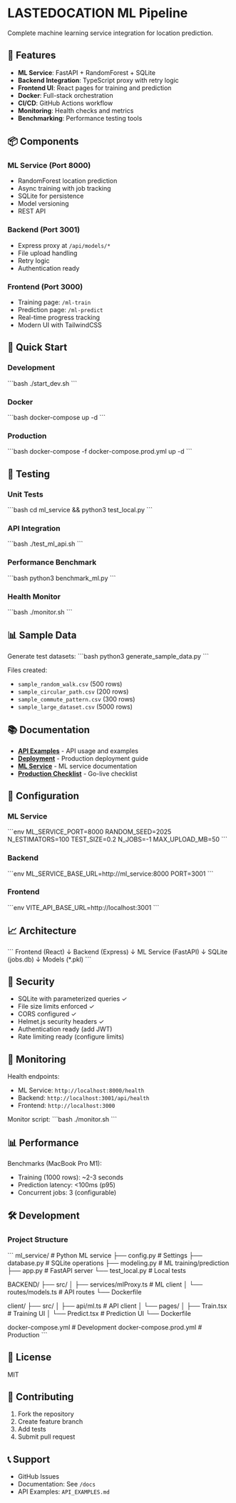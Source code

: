 # LASTEDOCATION ML Pipeline

Complete machine learning service integration for location prediction.

## 🎯 Features

- **ML Service**: FastAPI + RandomForest + SQLite
- **Backend Integration**: TypeScript proxy with retry logic
- **Frontend UI**: React pages for training and prediction
- **Docker**: Full-stack orchestration
- **CI/CD**: GitHub Actions workflow
- **Monitoring**: Health checks and metrics
- **Benchmarking**: Performance testing tools

## 📦 Components

### ML Service (Port 8000)
- RandomForest location prediction
- Async training with job tracking
- SQLite for persistence
- Model versioning
- REST API

### Backend (Port 3001)
- Express proxy at `/api/models/*`
- File upload handling
- Retry logic
- Authentication ready

### Frontend (Port 3000)
- Training page: `/ml-train`
- Prediction page: `/ml-predict`
- Real-time progress tracking
- Modern UI with TailwindCSS

## 🚀 Quick Start

### Development
\`\`\`bash
./start_dev.sh
\`\`\`

### Docker
\`\`\`bash
docker-compose up -d
\`\`\`

### Production
\`\`\`bash
docker-compose -f docker-compose.prod.yml up -d
\`\`\`

## 🧪 Testing

### Unit Tests
\`\`\`bash
cd ml_service && python3 test_local.py
\`\`\`

### API Integration
\`\`\`bash
./test_ml_api.sh
\`\`\`

### Performance Benchmark
\`\`\`bash
python3 benchmark_ml.py
\`\`\`

### Health Monitor
\`\`\`bash
./monitor.sh
\`\`\`

## 📊 Sample Data

Generate test datasets:
\`\`\`bash
python3 generate_sample_data.py
\`\`\`

Files created:
- `sample_random_walk.csv` (500 rows)
- `sample_circular_path.csv` (200 rows)
- `sample_commute_pattern.csv` (300 rows)
- `sample_large_dataset.csv` (5000 rows)

## 📚 Documentation

- **[API Examples](API_EXAMPLES.md)** - API usage and examples
- **[Deployment](DEPLOY.md)** - Production deployment guide
- **[ML Service](ml_service/README.md)** - ML service documentation
- **[Production Checklist](PRODUCTION_CHECKLIST.md)** - Go-live checklist

## 🔧 Configuration

### ML Service
\`\`\`env
ML_SERVICE_PORT=8000
RANDOM_SEED=2025
N_ESTIMATORS=100
TEST_SIZE=0.2
N_JOBS=-1
MAX_UPLOAD_MB=50
\`\`\`

### Backend
\`\`\`env
ML_SERVICE_BASE_URL=http://ml_service:8000
PORT=3001
\`\`\`

### Frontend
\`\`\`env
VITE_API_BASE_URL=http://localhost:3001
\`\`\`

## 📈 Architecture

\`\`\`
Frontend (React)
    ↓
Backend (Express)
    ↓
ML Service (FastAPI)
    ↓
SQLite (jobs.db)
    ↓
Models (*.pkl)
\`\`\`

## 🔐 Security

- SQLite with parameterized queries ✓
- File size limits enforced ✓
- CORS configured ✓
- Helmet.js security headers ✓
- Authentication ready (add JWT)
- Rate limiting ready (configure limits)

## 🚦 Monitoring

Health endpoints:
- ML Service: `http://localhost:8000/health`
- Backend: `http://localhost:3001/api/health`
- Frontend: `http://localhost:3000`

Monitor script:
\`\`\`bash
./monitor.sh
\`\`\`

## 📊 Performance

Benchmarks (MacBook Pro M1):
- Training (1000 rows): ~2-3 seconds
- Prediction latency: <100ms (p95)
- Concurrent jobs: 3 (configurable)

## 🛠️ Development

### Project Structure
\`\`\`
ml_service/          # Python ML service
  ├── config.py      # Settings
  ├── database.py    # SQLite operations
  ├── modeling.py    # ML training/prediction
  ├── app.py         # FastAPI server
  └── test_local.py  # Local tests

BACKEND/
  ├── src/
  │   ├── services/mlProxy.ts  # ML client
  │   └── routes/models.ts     # API routes
  └── Dockerfile

client/
  ├── src/
  │   ├── api/ml.ts           # API client
  │   └── pages/
  │       ├── Train.tsx       # Training UI
  │       └── Predict.tsx     # Prediction UI
  └── Dockerfile

docker-compose.yml        # Development
docker-compose.prod.yml   # Production
\`\`\`

## 📝 License

MIT

## 🤝 Contributing

1. Fork the repository
2. Create feature branch
3. Add tests
4. Submit pull request

## 📞 Support

- GitHub Issues
- Documentation: See `/docs`
- API Examples: `API_EXAMPLES.md`
